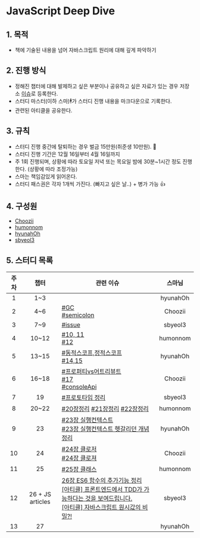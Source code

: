 # JavaScript Deep Dive

## 1. 목적
- 책에 기술된 내용을 넘어 자바스크립트 원리에 대해 깊게 파악하기

## 2. 진행 방식
- 정해진 챕터에 대해 발제하고 싶은 부분이나 공유하고 싶은 자료가 있는 경우 저장소 [이슈](https://github.com/hyunahOh/javascript-deep-dive/issues)로 등록한다.
- 스터디 마스터(이하 스마)🕴가 스터디 진행 내용을 마크다운으로 기록한다.
- 관련된 아티클을 공유한다.

## 3. 규칙
- 스터디 진행 중간에 탈퇴하는 경우 벌금 15만원(취준생 10만원). 💸
- 스터디 진행 기간은 12월 16일부터 4월 16일까지
- 주 1회 진행되며, 상황에 따라 토요일 저녁 또는 목요일 밤에 30분~1시간 정도 진행한다. (상황에 따라 조정가능)
- 스마는 책임감있게 읽어온다.
- 스터디 패스권은 각자 1개씩 가진다. (빠지고 싶은 날..) + 병가 가능 👍

## 4. 구성원
 - [Choozii](https://github.com/Choozii)
 - [humonnom](https://github.com/humonnom)
 - [hyunahOh](https://github.com/hyunahOh)
 - [sbyeol3](https://github.com/sbyeol3)

## 5. 스터디 목록

주차 | 챕터 | 관련 이슈 | 스마님
:---: | :---: | --- | :---:
1 | 1~3 | | hyunahOh
2 | 4~6 | [#GC](https://github.com/hyunahOh/javascript-deep-dive/issues/4)<br> [#semicolon](https://github.com/hyunahOh/javascript-deep-dive/issues/5) | Choozii
3 | 7~9 | [#issue](https://github.com/hyunahOh/javascript-deep-dive/issues/6) | sbyeol3
4 | 10~12 | [#10, 11](https://github.com/hyunahOh/javascript-deep-dive/issues/7) <br> [#12](https://github.com/hyunahOh/javascript-deep-dive/issues/8)| humonnom
5 | 13~15 | [#동적스코프,정적스코프](https://github.com/hyunahOh/javascript-deep-dive/issues/11) <br> [#14,15](https://github.com/hyunahOh/javascript-deep-dive/issues/12)| hyunahOh
6 | 16~18 | [#프로퍼티vs어트리뷰트](https://github.com/hyunahOh/javascript-deep-dive/issues/13) <br> [#17](https://github.com/hyunahOh/javascript-deep-dive/issues/14) <br> [#consoleApi](https://github.com/hyunahOh/javascript-deep-dive/issues/15) | Choozii
7 | 19 | [#프로토타입 정리](https://github.com/hyunahOh/javascript-deep-dive/issues/16) | sbyeol3
8 | 20~22 | [#20장정리](https://github.com/hyunahOh/javascript-deep-dive/issues/17) [#21장정리](https://github.com/hyunahOh/javascript-deep-dive/issues/18) [#22장정리](https://github.com/hyunahOh/javascript-deep-dive/issues/19) | humonnom
9 | 23 | [#23장 실행컨텍스트](https://github.com/hyunahOh/javascript-deep-dive/issues/20) <br> [#23장 실행컨텍스트 헷갈리던 개념 정리](https://github.com/hyunahOh/javascript-deep-dive/issues/21) | hyunahOh
10 | 24 | [#24장 클로저](https://github.com/hyunahOh/javascript-deep-dive/issues/22)<br/> [#24장 클로져](https://github.com/hyunahOh/javascript-deep-dive/issues/24)| Choozii
11 | 25 | [#25장 클래스](https://github.com/hyunahOh/javascript-deep-dive/issues/23)| humonnom
12 | 26 + JS articles | [26장 ES6 함수의 추가기능 정리](https://github.com/hyunahOh/javascript-deep-dive/issues/26)<br />[\[아티클\] 프론트엔드에서 TDD가 가능하다는 것을 보여드립니다.](https://github.com/hyunahOh/javascript-deep-dive/issues/27)<br />[[아티클] 자바스크립트 원시값의 비밀?!](https://github.com/hyunahOh/javascript-deep-dive/issues/28) | sbyeol3
13 | 27 || hyunahOh

